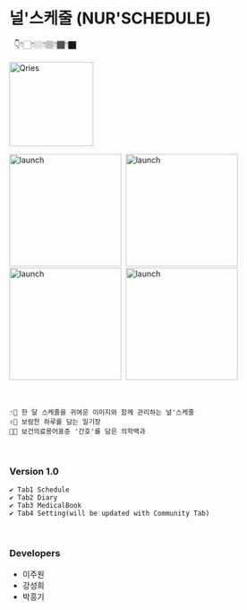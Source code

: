 # 널'스케줄 (NUR'SCHEDULE)

&nbsp;&nbsp;👇👇🏻👇🏼👇🏽👇🏾👇🏿<br><br>
<a href="https://apps.apple.com/kr/app/%EB%84%90%EC%8A%A4%EC%BC%80%EC%A4%84/id1552664387">
  <img alt="Qries" width="150pixel" src="https://user-images.githubusercontent.com/46745325/105926994-66b5b280-6086-11eb-8c71-33e6d43eb8c2.png"></img>
</a>

<img width="200" alt="launch" src="https://user-images.githubusercontent.com/48276633/107528011-b951ab80-6bfc-11eb-9428-79621874aa01.png"> &nbsp;<img width="200" alt="launch" src="https://user-images.githubusercontent.com/48276633/107528038-be165f80-6bfc-11eb-947b-52502a53c225.png"> &nbsp;<img width="200" alt="launch" src="https://user-images.githubusercontent.com/48276633/107528775-8b209b80-6bfd-11eb-832a-dcce584113b1.png"> &nbsp;<img width="200" alt="launch" src="https://user-images.githubusercontent.com/48276633/107528884-a9869700-6bfd-11eb-97e1-79a39063a78a.png">
  
<br>

``` 
☝🏻 한 달 스케줄을 귀여운 이미지와 함께 관리하는 널'스케줄
✌🏻 보람찬 하루를 담는 일기장
🤟🏻 보건의료용어표준 '간호'를 담은 의학백과
``` 
<br>


### Version 1.0
``` 
✔️ Tab1 Schedule
✔️ Tab2 Diary
✔️ Tab3 MedicalBook
✔️ Tab4 Setting(will be updated with Community Tab)
``` 
<br>

### Developers
* 이주원 
* 강성희
* 박흥기

